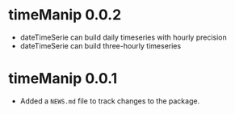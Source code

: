 # timeManip 0.0.2

* dateTimeSerie can build daily timeseries with hourly precision
* dateTimeSerie can build three-hourly timeseries

# timeManip 0.0.1

* Added a `NEWS.md` file to track changes to the package.
